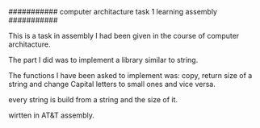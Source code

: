 
###########
computer architacture task 1
learning assembly
###########

This is a task in assembly I had been given in the course of computer architacture.

The part I did was to implement a library similar to string.

The functions I have been asked to implement was: copy, return size of a string and change Capital letters to small ones and vice versa.

every string is build from a string and the size of it.

wirtten in AT&T assembly.
